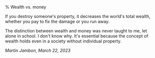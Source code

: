 % Wealth vs. money


If you destroy someone's property, it decreases the world's total
wealth, whether you pay to fix the damage or you run away.

The distinction between wealth and money was never taught to me, let
alone in school. I don't know why. It's essential because the concept
of wealth holds even in a society without individual property.



_Martin Jambon, March 22, 2023_
